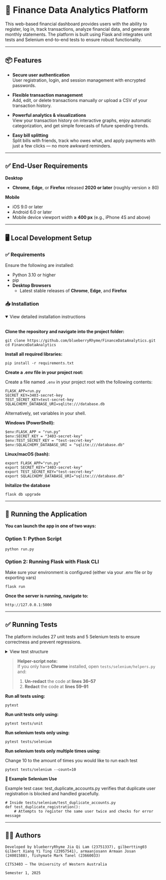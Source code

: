 # 💸 Finance Data Analytics Platform

This web-based financial dashboard provides users with the ability to register, log in, track transactions, analyze financial data, and generate monthly statements. The platform is built using Flask and integrates unit tests and Selenium end-to-end tests to ensure robust functionality.

---

## 📦 Features

- **Secure user authentication**  
  User registration, login, and session management with encrypted passwords.  

- **Flexible transaction management**  
  Add, edit, or delete transactions manually _or_ upload a CSV of your transaction history.  

- **Powerful analytics & visualizations**  
  View your transaction history on interactive graphs, enjoy automatic categorization, and get simple forecasts of future spending trends.  

- **Easy bill splitting**  
  Split bills with friends, track who owes what, and apply payments with just a few clicks — no more awkward reminders.

---

## ✅ End-User Requirements

**Desktop**  
  - **Chrome**, **Edge**, or **Firefox** released **2020 or later** (roughly version ≥ 80)  

**Mobile**  
  - iOS 9.0 or later
  - Android 6.0 or later
  - Mobile device viewport width **≥ 400 px** (e.g., iPhone 4S and above)

---

## 🖥️ Local Development Setup

### ✅ Requirements

Ensure the following are installed:
- Python 3.10 or higher
- pip
- **Desktop Browsers**  
  - Latest stable releases of **Chrome**, **Edge**, and **Firefox**  

### 📥 Installation

<details open>
<summary>View detailed installation instructions</summary>
<br>
  
**Clone the repository and navigate into the project folder:**

```
git clone https://github.com/blueberryRhyme/FinanceDataAnalytics.git
cd FinanceDataAnalytics
```

**Install all required libraries:**

```
pip install -r requirements.txt
```

**Create a .env file in your project root:**

Create a file named `.env` in your project root with the following contents:

```
FLASK_APP=run.py
SECRET_KEY=3403-secret-key
TEST_SECRET_KEY=test-secret-key
SQLALCHEMY_DATABASE_URI=sqlite:///database.db
```

Alternatively, set variables in your shell.

**Windows (PowerShell):**

```
$env:FLASK_APP = "run.py"
$env:SECRET_KEY = "3403-secret-key"
$env:TEST_SECRET_KEY = "test-secret-key"
$env:SQLALCHEMY_DATABASE_URI = "sqlite:///database.db"
```

**Linux/macOS (bash):**

```
export FLASK_APP="run.py"
export SECRET_KEY="3403-secret-key"
export TEST_SECRET_KEY="test-secret-key"
export SQLALCHEMY_DATABASE_URI="sqlite:///database.db"
```

**Initalize the database**

```
flask db upgrade
```
</details>

---

## 🚀 Running the Application

**You can launch the app in one of two ways:**


### Option 1: Python Script

```
python run.py
```

### Option 2: Running Flask with Flask CLI

Make sure your environment is configured (either via your .env file or by exporting vars)

```
flask run
```

**Once the server is running, navigate to:**

```
http://127.0.0.1:5000
```

---

## ✅ Running Tests

The platform includes 27 unit tests and 5 Selenium tests to ensure correctness and prevent regressions.


<details>
<summary>View test structure</summary>
<br>
  
**📁 Test Structure**

```
tests/
├── unit/
│   └── test_models.py
│   └── test_auth.py
│   └── test_routes.py
├── selenium/
│   └── helpers.py
│   └── test_registration.py
│   └── test_login_flow.py
│   └── test_monthly_statements.py
│   └── test_duplicate_accounts.py
│   └── test_split_bill_only.py
```

</details>


> **Helper-script note:**  
> If you only have **Chrome** installed, open `tests/selenium/helpers.py` and:
> 1. **Un-redact** the code at **lines 36–57**  
> 2. **Redact** the code at **lines 59–91**  


**Run all tests using:**

```
pytest
```

**Run unit tests only using:**

```
pytest tests/unit
```

**Run selenium tests only using:**

```
pytest tests/selenium
```

**Run selenium tests only multiple times using:**

Change 10 to the amount of times you would like to run each test

```
pytest tests/selenium --count=10
```

**🧪 Example Selenium Use**

Example test case: test_duplicate_accounts.py verifies that duplicate user registration is blocked and handled gracefully.

```
# Inside tests/selenium/test_duplicate_accounts.py
def test_duplicate_registration():
    # Attempts to register the same user twice and checks for error message
```

---

## 👨‍💻 Authors

```
Developed by blueberryRhyme Jia Qi Lam (23751337), gilbertting03 Gilbert Xiang Yi Ting (23957541), armaanjosann Armaan Josan (24001588), fishymate Mark Tanel (23660033)

CITS3403 — The University of Western Australia

Semester 1, 2025
```
